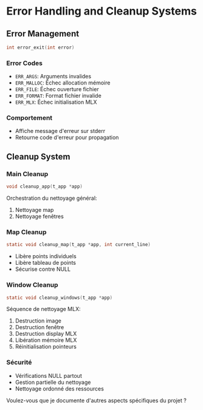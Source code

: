 # Error Handling and Cleanup Systems

## Error Management
```c
int error_exit(int error)
```

### Error Codes
- `ERR_ARGS`: Arguments invalides
- `ERR_MALLOC`: Échec allocation mémoire
- `ERR_FILE`: Échec ouverture fichier
- `ERR_FORMAT`: Format fichier invalide
- `ERR_MLX`: Échec initialisation MLX

### Comportement
- Affiche message d'erreur sur stderr
- Retourne code d'erreur pour propagation

## Cleanup System

### Main Cleanup
```c
void cleanup_app(t_app *app)
```
Orchestration du nettoyage général:
1. Nettoyage map
2. Nettoyage fenêtres

### Map Cleanup
```c
static void cleanup_map(t_app *app, int current_line)
```
- Libère points individuels
- Libère tableau de points
- Sécurise contre NULL

### Window Cleanup
```c
static void cleanup_windows(t_app *app)
```
Séquence de nettoyage MLX:
1. Destruction image
2. Destruction fenêtre
3. Destruction display MLX
4. Libération mémoire MLX
5. Réinitialisation pointeurs

### Sécurité
- Vérifications NULL partout
- Gestion partielle du nettoyage
- Nettoyage ordonné des ressources

Voulez-vous que je documente d'autres aspects spécifiques du projet ?